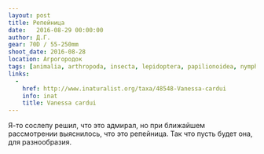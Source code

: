 ```yaml
---
layout: post
title: Репейница
date:   2016-08-29 00:00:00
author: Д.Г.
gear: 70D / 55-250mm
shoot_date: 2016-08-28
location: Агрогородок
tags: [animalia, arthropoda, insecta, lepidoptera, papilionoidea, nymphalidae, cynthia, cynthia cardui]
links:
  -
    href: http://www.inaturalist.org/taxa/48548-Vanessa-cardui
    info: inat
    title: Vanessa cardui
---
```


Я-то сослепу решил, что это адмирал, но при ближайшем рассмотрении выяснилось, что это репейница. Так что пусть будет она, для разнообразия.
